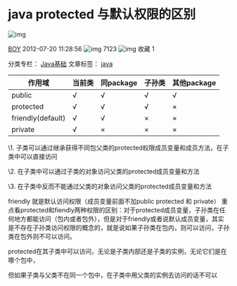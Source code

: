 # java protected 与默认权限的区别

![img](https://csdnimg.cn/release/phoenix/template/new_img/reprint.png)

[BOY](https://me.csdn.net/jiang_bing) 2012-07-20 11:28:56 ![img](https://csdnimg.cn/release/phoenix/template/new_img/articleReadEyes.png) 7123 ![img](https://csdnimg.cn/release/phoenix/template/new_img/tobarCollect.png) 收藏 1

分类专栏： [Java基础](https://blog.csdn.net/jiang_bing/category_910347.html) 文章标签： [java](https://www.csdn.net/gather_24/NtTaIg5sMzYyLWJsb2cO0O0O.html)



| 作用域            | 当前类 | 同package | 子孙类 | 其他package |
| ----------------- | ------ | --------- | ------ | ----------- |
| public            | √      | √         | √      | √           |
| protected         | √      | √         | √      | ×           |
| friendly(default) | √      | √         | ×      | ×           |
| private           | √      | ×         | ×      | ×           |

\1. 子类可以通过继承获得不同包父类的protected权限成员变量和成员方法，在子类中可以直接访问

\2. 在子类中可以通过子类的对象访问父类的protected成员变量和方法

\3. 在子类中反而不能通过父类的对象访问父类的protected成员变量和方法



friendly 就是默认访问权限（成员变量前面不加public protected 和 private）
重点看protected和fiendly两种权限的区别：对于protected成员变量，子孙类在任何地方都能访问（包内或者包外），但是对于friendly或者说默认成员变量，其实是不存在子孙类访问权限的概念的，就是说如果子孙类在包内，则可以访问，子孙类在包外则不可以访问。



protected在其子类中可以访问，无论是子类内部还是子类的实例，无论它们是在哪个包中，

但如果子类与父类不在同一个包中，在子类中用父类的实例去访问的话不可以